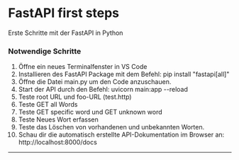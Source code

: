 # FastAPI first steps
Erste Schritte mit der FastAPI in Python

### Notwendige Schritte

1. Öffne ein neues Terminalfenster in VS Code
2. Installieren des FastAPI Package mit dem Befehl: pip install "fastapi[all]"
3. Öffne die Datei main.py um den Code anzuschauen.
4. Start der API durch den Befehl: uvicorn main:app --reload
5. Teste root URL und foo-URL (test.http)
7. Teste GET all Words
7. Teste GET specific word und GET unknown word
7. Teste Neues Wort erfassen
7. Teste das Löschen von vorhandenen und unbekannten Worten.
7. Schau dir die automatisch erstellte API-Dokumentation im Browser an: http://localhost:8000/docs
---
